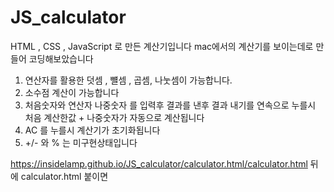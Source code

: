 # JS_calculator

HTML , CSS , JavaScript 로 만든 계산기입니다
mac에서의 계산기를 보이는데로 만들어 코딩해보았습니다

1. 연산자를 활용한 덧셈 , 뺼셈 , 곱셈, 나눗셈이 가능합니다.
2. 소수점 계산이 가능합니다
3. 처음숫자와 연산자 나중숫자 를 입력후 결과를 낸후
   결과 내기를 연속으로 누를시 처음 계산한값 + 나중숫자가 자동으로 계산됩니다
4. AC 를 누를시 계산기가 초기화됩니다
5. +/- 와 % 는 미구현상태입니다

https://insidelamp.github.io/JS_calculator/calculator.html/calculator.html  뒤에 calculator.html 붙이면  
